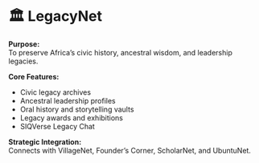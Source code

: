 # 🏛️ LegacyNet

**Purpose:**  
To preserve Africa’s civic history, ancestral wisdom, and leadership legacies.

**Core Features:**
- Civic legacy archives
- Ancestral leadership profiles
- Oral history and storytelling vaults
- Legacy awards and exhibitions
- SIQVerse Legacy Chat

**Strategic Integration:**  
Connects with VillageNet, Founder’s Corner, ScholarNet, and UbuntuNet.
